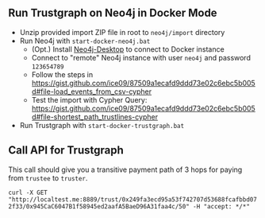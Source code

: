 ## Run Trustgraph on Neo4j in Docker Mode

* Unzip provided import ZIP file in root to `neo4j/import` directory
* Run Neo4j with `start-docker-neo4j.bat`
    * (Opt.) Install [Neo4j-Desktop](https://neo4j.com/download/) to connect to Docker instance
    * Connect to "remote" Neo4j instance with user `neo4j` and password `123654789`
    * Follow the steps in https://gist.github.com/ice09/87509a1ecafd9ddd73e02c6ebc5b005d#file-load_events_from_csv-cypher
    * Test the import with Cypher Query: https://gist.github.com/ice09/87509a1ecafd9ddd73e02c6ebc5b005d#file-shortest_path_trustlines-cypher
* Run Trustgraph with `start-docker-trustgraph.bat`

## Call API for Trustgraph

This call should give you a transitive payment path of 3 hops for paying from `trustee` to `truster`.

`curl -X GET "http://localtest.me:8889/trust/0x249fa3ecd95a53f742707d53688fcafbbd072f33/0x945CaC6047B1f58945ed2aafA5BaeD96A31faa4c/50" -H "accept: */*"`


